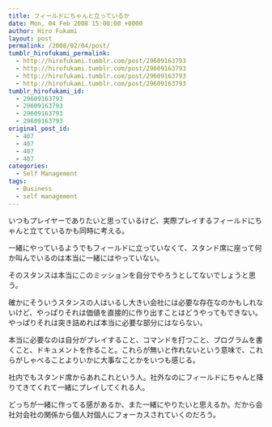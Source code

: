 ```yaml
---
title: フィールドにちゃんと立っているか
date: Mon, 04 Feb 2008 15:00:00 +0000
author: Hiro Fukami
layout: post
permalink: /2008/02/04/post/
tumblr_hirofukami_permalink:
  - http://hirofukami.tumblr.com/post/29609163793
  - http://hirofukami.tumblr.com/post/29609163793
  - http://hirofukami.tumblr.com/post/29609163793
  - http://hirofukami.tumblr.com/post/29609163793
tumblr_hirofukami_id:
  - 29609163793
  - 29609163793
  - 29609163793
  - 29609163793
original_post_id:
  - 407
  - 407
  - 407
  - 407
categories:
  - Self Management
tags:
  - Business
  - self management
---
```

<div class="section">
  <p>
    いつもプレイヤーでありたいと思っているけど、実際プレイするフィールドにちゃんと立てているかも同時に考える。
  </p>
  
  <p>
    一緒にやっているようでもフィールドに立っていなくて、スタンド席に座って何か叫んでいるのは本当に一緒にはやっていない。
  </p>
  
  <p>
    そのスタンスは本当にこのミッションを自分でやろうとしてないでしょうと思う。
  </p>
  
  <p>
    確かにそういうスタンスの人はいるし大きい会社には必要な存在なのかもしれないけど、やっぱりそれは価値を直接的に作り出すことはどうやってもできない。やっぱりそれは突き詰めれば本当に必要な部分にはならない。
  </p>
  
  <p>
    本当に必要なのは自分がプレイすること、コマンドを打つこと、プログラムを書くこと、ドキュメントを作ること。これらが無いと作れないという意味で、これらがしゃべることよりいかに大事なことかをいつも感じる。
  </p>
  
  <p>
    社内でもスタンド席からあれこれという人。社外なのにフィールドにちゃんと降りてきてくれて一緒にプレイしてくれる人。
  </p>
  
  <p>
    どっちが一緒に作ってる感があるか、また一緒にやりたいと思えるか。だから会社対会社の関係から個人対個人にフォーカスされていくのだろう。
  </p>
</div>